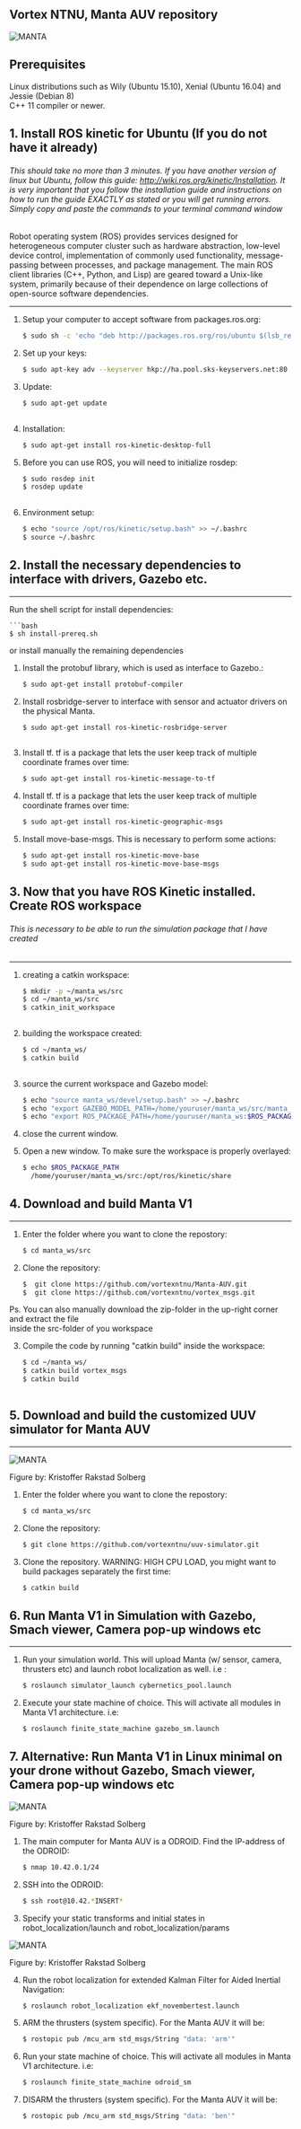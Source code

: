 ## Vortex NTNU, Manta AUV repository

![MANTA](docs/manta_v1.png)

## Prerequisites

Linux distributions such as Wily (Ubuntu 15.10), Xenial (Ubuntu 16.04) and Jessie (Debian 8)<br />
C++ 11 compiler or newer.

## 1. Install ROS kinetic for Ubuntu (If you do not have it already) ##

###### This should take no more than 3 minutes. If you have another version of linux but Ubuntu, follow this guide: http://wiki.ros.org/kinetic/Installation. It is very important that you follow the installation guide and instructions on how to run the guide EXACTLY as stated or you will get running errors. Simply copy and paste the commands to your terminal command window ######

Robot operating system (ROS) provides services designed for heterogeneous computer cluster such as hardware abstraction, low-level device control, implementation of commonly used functionality, message-passing between processes, and package management. The main ROS client libraries (C++, Python, and Lisp) are geared toward a Unix-like system, primarily because of their dependence on large collections of open-source software dependencies.


-------------------------

1. Setup your computer to accept software from packages.ros.org:
	```bash
	$ sudo sh -c 'echo "deb http://packages.ros.org/ros/ubuntu $(lsb_release -sc) main" > /etc/apt/sources.list.d/ros-latest.list'
	```

2. Set up your keys:
	```bash
	$ sudo apt-key adv --keyserver hkp://ha.pool.sks-keyservers.net:80 --recv-key 421C365BD9FF1F717815A3895523BAEEB01FA116
	```

3. Update:
	```bash
	$ sudo apt-get update
  
4. Installation:
	```bash
	$ sudo apt-get install ros-kinetic-desktop-full
	```

5. Before you can use ROS, you will need to initialize rosdep: 
	```bash
	$ sudo rosdep init
	$ rosdep update
  

6. Environment setup:
	```bash
	$ echo "source /opt/ros/kinetic/setup.bash" >> ~/.bashrc
	$ source ~/.bashrc

## 2. Install the necessary dependencies to interface with drivers, Gazebo etc. ##
-------------------------

Run the shell script for install dependencies:

	```bash
	$ sh install-prereq.sh

or install manually the remaining dependencies

1. Install the protobuf library, which is used as interface to Gazebo.:
	```bash
	$ sudo apt-get install protobuf-compiler

2. Install rosbridge-server to interface with sensor and actuator drivers on the physical Manta.
	```bash
	$ sudo apt-get install ros-kinetic-rosbridge-server
  
3. Install tf. tf is a package that lets the user keep track of multiple coordinate frames over time:
	```bash
	$ sudo apt-get install ros-kinetic-message-to-tf

4. Install tf. tf is a package that lets the user keep track of multiple coordinate frames over time:
	```bash
	$ sudo apt-get install ros-kinetic-geographic-msgs

5. Install move-base-msgs. This is necessary to perform some actions:
	```bash
	$ sudo apt-get install ros-kinetic-move-base
	$ sudo apt-get install ros-kinetic-move-base-msgs 

## 3. Now that you have ROS Kinetic installed. Create ROS workspace ##
###### This is necessary to be able to run the simulation package that I have created
-------------------------

1. creating a catkin workspace:
	```bash
	$ mkdir -p ~/manta_ws/src
	$ cd ~/manta_ws/src
	$ catkin_init_workspace
  
2. building the workspace created:
	```bash
	$ cd ~/manta_ws/
	$ catkin build
  
3. source the current workspace and Gazebo model:
	```bash
	$ echo "source manta_ws/devel/setup.bash" >> ~/.bashrc
	$ echo "export GAZEBO_MODEL_PATH=/home/youruser/manta_ws/src/manta_gazebo:$GAZEBO_MODEL_PATH" >> ~/.bashrc 
	$ echo "export ROS_PACKAGE_PATH=/home/youruser/manta_ws:$ROS_PACKAGE_PATH" >> ~/.bashrc

	
3. close the current window.

4. Open a new window. To make sure the workspace is properly overlayed:
	```bash
	$ echo $ROS_PACKAGE_PATH
	  /home/youruser/manta_ws/src:/opt/ros/kinetic/share 


## 4. Download and build Manta V1 ##
-------------------------
1. Enter the folder where you want to clone the repostory:
	```bash
	$ cd manta_ws/src
	```

2. Clone the repository: 
	```bash
	$  git clone https://github.com/vortexntnu/Manta-AUV.git
	$  git clone https://github.com/vortexntnu/vortex_msgs.git
	```
Ps. You can also manually download the zip-folder in the up-right corner and extract the file <br />
inside the src-folder of you workspace

3. Compile the code by running "catkin build" inside the workspace:
	```bash
	$ cd ~/manta_ws/
	$ catkin build vortex_msgs
	$ catkin build
  
## 5. Download and build the customized UUV simulator for Manta AUV ##
-------------------------

![MANTA](docs/manta_underwater_robosub.png)

Figure by: Kristoffer Rakstad Solberg

1. Enter the folder where you want to clone the repostory:
	```bash
	$ cd manta_ws/src
	```

2. Clone the repository: 
	```bash
	$ git clone https://github.com/vortexntnu/uuv-simulator.git
	```

3. Clone the repository. WARNING: HIGH CPU LOAD, you might want to build packages separately the first time: 
	```bash
	$ catkin build
	```
## 6. Run Manta V1 in Simulation with Gazebo, Smach viewer, Camera pop-up windows etc ##
-------------------------

1. Run your simulation world. This will upload Manta (w/ sensor, camera, thrusters etc) and launch robot localization as well. i.e :
	```bash
	$ roslaunch simulator_launch cybernetics_pool.launch
	```

2. Execute your state machine of choice. This will activate all modules in Manta V1 architecture. i.e: 
	```bash
	$ roslaunch finite_state_machine gazebo_sm.launch
	```

## 7. Alternative: Run Manta V1 in Linux minimal on your drone without Gazebo, Smach viewer, Camera pop-up windows etc ##

![MANTA](docs/hardware.png)

Figure by: Kristoffer Rakstad Solberg

1. The main computer for Manta AUV is a ODROID. Find the IP-address of the ODROID:
	```bash
	$ nmap 10.42.0.1/24
	```
2. SSH into the ODROID:
	```bash
	$ ssh root@10.42.*INSERT*
	```
3. Specify your static transforms and initial states in robot_localization/launch and robot_localization/params

![MANTA](docs/coordinate_frame.png)

Figure by: Kristoffer Rakstad Solberg

4. Run the robot localization for extended Kalman Filter for Aided Inertial Navigation:
	```bash
	$ roslaunch robot_localization ekf_novembertest.launch
	```
5. ARM the thrusters (system specific). For the Manta AUV it will be:
	```bash
	$ rostopic pub /mcu_arm std_msgs/String "data: 'arm'"
	```
6. Run your state machine of choice. This will activate all modules in Manta V1 architecture. i.e:
	```bash
	$ roslaunch finite_state_machine odroid_sm
	```
7. DISARM the thrusters (system specific). For the Manta AUV it will be:
	```bash
	$ rostopic pub /mcu_arm std_msgs/String "data: 'ben'"
	```

